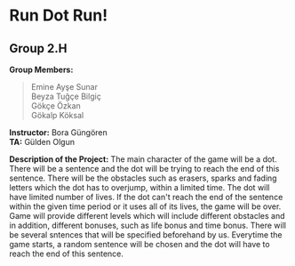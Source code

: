 # Run Dot Run!

## **Group 2.H**
**Group Members:**    
>Emine Ayşe Sunar  
>Beyza Tuğçe Bilgiç  
>Gökçe Özkan  
>Gökalp Köksal  

**Instructor:** Bora Güngören  
**TA:** Gülden Olgun  


**Description of the Project:** The main character of the game will be a dot. There will be a sentence and the dot will be trying to reach the end of this sentence. There will be the obstacles such as erasers, sparks and fading letters which the dot has to overjump, within a limited time. The dot will have limited number of lives. If the dot can't reach the end of the sentence within the given time period or it uses all of its lives, the game will be over. Game will provide different levels which will include different obstacles and in addition, different bonuses, such as life bonus and time bonus.
There will be several sntences that will be specified beforehand by us. Everytime the game starts, a random sentence will be chosen and the dot will have to reach the end of this sentence.
